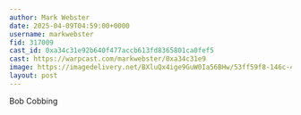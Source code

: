 ```yaml
---
author: Mark Webster
date: 2025-04-09T04:59:00+0000
username: markwebster
fid: 317009
cast_id: 0xa34c31e92b640f477accb613fd8365801ca0fef5
cast: https://warpcast.com/markwebster/0xa34c31e9
image: https://imagedelivery.net/BXluQx4ige9GuW0Ia56BHw/53ff59f8-146c-4b4c-5de0-9ba7a040ff00/original
layout: post
---
```

Bob Cobbing  

<img src='https://imagedelivery.net/BXluQx4ige9GuW0Ia56BHw/53ff59f8-146c-4b4c-5de0-9ba7a040ff00/original' alt='' referrerpolicy='no-referrer'/>